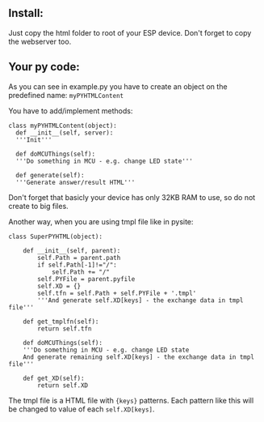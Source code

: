 Install:
--------
Just copy the html folder to root of your ESP device. Don't forget to copy the webserver too.


Your py code:
-------------
As you can see in example.py you have to create an object on the predefined name: `myPYHTMLContent`

You have to add/implement methods: 
```
class myPYHTMLContent(object):
  def __init__(self, server):
  '''Init'''
  
  def doMCUThings(self):
  '''Do something in MCU - e.g. change LED state'''
  
  def generate(self):
  '''Generate answer/result HTML'''
```

Don't forget that basicly your device has only 32KB RAM to use, so do not create to big files.

Another way, when you are using tmpl file like in pysite:


```
class SuperPYHTML(object):
     
    def __init__(self, parent):
        self.Path = parent.path
        if self.Path[-1]!="/":
            self.Path += "/"
        self.PYFile = parent.pyfile
        self.XD = {}
        self.tfn = self.Path + self.PYFile + '.tmpl'
        '''And generate self.XD[keys] - the exchange data in tmpl file'''
        
    def get_tmplfn(self):
        return self.tfn     

    def doMCUThings(self):
    '''Do something in MCU - e.g. change LED state
    And generate remaining self.XD[keys] - the exchange data in tmpl file'''
    
    def get_XD(self):
        return self.XD
```
The tmpl file is a HTML file with `{keys}` patterns. Each pattern like this will be changed to value of each `self.XD[keys]`.
